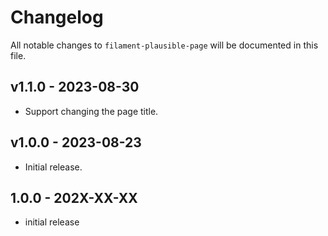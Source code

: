 # Changelog

All notable changes to `filament-plausible-page` will be documented in this file.

## v1.1.0 - 2023-08-30

- Support changing the page title.

## v1.0.0 - 2023-08-23

- Initial release.

## 1.0.0 - 202X-XX-XX

- initial release
